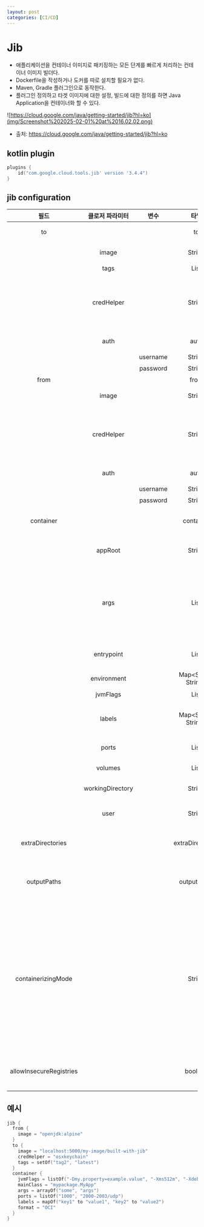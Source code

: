```yaml
---
layout: post
categories: [CI/CD]
---
```


# Jib

- 애플리케이션을 컨테이너 이미지로 패키징하는 모든 단계를 빠르게 처리하는 컨테이너 이미지 빌더다.
- Dockerfile을 작성하거나 도커를 따로 설치할 필요가 없다.
- Maven, Gradle 플러그인으로 동작한다.
- 플러그인 정의하고 타겟 이미지에 대한 설정, 빌드에 대한 정의를 하면 Java Application을 컨테이너화 할 수 있다.

![https://cloud.google.com/java/getting-started/jib?hl=ko](img/Screenshot%202025-02-01%20at%2016.02.02.png)

* 출처: https://cloud.google.com/java/getting-started/jib?hl=ko

## kotlin plugin

```kotlin
plugins {
    id("com.google.cloud.tools.jib' version '3.4.4")
}
```

## jib configuration

|           필드            |     클로저 파라미터     |    변수    |         타입          |      기본 값       |                                                             설명                                                              |
|:-----------------------:|:----------------:|:--------:|:-------------------:|:---------------:|:---------------------------------------------------------------------------------------------------------------------------:|
|           to            |                  |          |         to          |    required     |                                                         구축할 대상 이미지                                                          |
|                         |      image       |          |       String        | eclipse-temurin |                                                        기본 이미지에 대한 참조                                                        |
|                         |       tags       |          |    List<String>     |                 |                                                           푸시할 태그                                                            |
|                         |    credHelper    |          |       String        |                 |                                           대상 이미지를 푸시하는 것을 인증할 수 있는 자격 증명 도우미를 지정                                            |
|                         |       auth       |          |        auth         |                 |                                                         자격 증명 직접 지정                                                         |
|                         |                  | username |       String        |                 |                                                             아이디                                                             |
|                         |                  | password |       String        |                 |                                                            비밀번호                                                             |
|          from           |                  |          |        from         |                 |                                                           기본 이미지                                                            |
|                         |      image       |          |       String        | eclipse-temurin |                                                        기본 이미지에 대한 참조                                                        |
|                         |    credHelper    |          |       String        |                 |                                           대상 이미지를 푸시하는 것을 인증할 수 있는 자격 증명 도우미를 지정                                            |
|                         |       auth       |          |        auth         |                 |                                                         자격 증명 직접 지정                                                         |
|                         |                  | username |       String        |                 |                                                             아이디                                                             |
|                         |                  | password |       String        |                 |                                                            비밀번호                                                             |
|        container        |                  |          |      container      |                 |                                                       빌드된 이미지의 도커 설정                                                        |
|                         |     appRoot      |          |       String        |      /app       |                                                      앱 콘텐츠가 있는 루트 디렉토리                                                      |
|                         |       args       |          |    List<String>     |                 |                                     컨테이너 시작하기 위해 명령에 추가된 추가 프로그램 인수   (Docker의 CMD와 유사)                                     |
|                         |    entrypoint    |          |    List<String>     |                 |                                                     도커의 entrypoint와 유사                                                      |
|                         |   environment    |          | Map<String, String> |                 |                                                         컨테이너 환경 변수                                                          |
|                         |     jvmFlags     |          |    List<String>     |                 |                                                           JVM 플래그                                                           |
|                         |      labels      |          | Map<String, String> |                 |                                                이미지 메타데이터를 적용하기 위한 key-value                                                 |
|                         |      ports       |          |    List<String>     |                 |                                                         EXPOSE 될 포트                                                         |
|                         |     volumes      |          |    List<String>     |                 |                                                        컨테이너 마운트 포인트                                                         |
|                         | workingDirectory |          |       String        |                 |                                                        컨테이너 작업 디렉토리                                                         |
|                         |       user       |          |       String        |                 |                                                      컨테이너 운용 할 사용자 그룹                                                       |
|    extraDirectories     |                  |          |  extraDirectories   |                 |                                                      이미지에 추가할 임의의 디렉토리                                                      |
|       outputPaths       |                  |          |     outputPaths     |                 |                                               Jib에 의해서 생성된 추가 빌드 아티팩트의 위치 구성                                                |
|   containerizingMode    |                  |          |       String        |    exploded     | `package`로 설정하면 Gradle Java 플러그인에 의해 구축된 JAR 아티팩트를 최종 이미지에 넣습니다. <br/>`exploded`(기본값)로 설정하면 개별 .class 파일과 리소스 파일을 컨테이너화합니다. |
| allowInsecureRegistries |                  |          |       boolean       |      false      |                                                 true면 https 인증서 오류를 무시합니다.                                                  |


## 예시

```kotlin
jib {
  from {
    image = "openjdk:alpine"
  }
  to {
    image = "localhost:5000/my-image/built-with-jib"
    credHelper = "osxkeychain"
    tags = setOf("tag2", "latest")
  }
  container {
    jvmFlags = listOf("-Dmy.property=example.value", "-Xms512m", "-Xdebug")
    mainClass = "mypackage.MyApp"
    args = arrayOf("some", "args")
    ports = listOf("1000", "2000-2003/udp")
    labels = mapOf("key1" to "value1", "key2" to "value2")
    format = "OCI"
  }
}
```